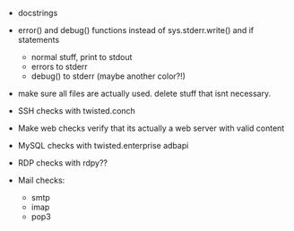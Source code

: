 - docstrings

- error() and debug() functions instead of sys.stderr.write() and if statements
    - normal stuff, print to stdout
    - errors to stderr
    - debug() to stderr (maybe another color?!)

- make sure all files are actually used. delete stuff that isnt necessary.

- SSH checks with twisted.conch

- Make web checks verify that its actually a web server with valid content

- MySQL checks with  twisted.enterprise adbapi

- RDP checks with rdpy??

- Mail checks:
    - smtp
    - imap
    - pop3

